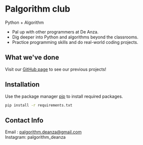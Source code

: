 # Palgorithm club

Python + Algorithm


- Pal up with other programmers at De Anza.
- Dig deeper into Python and algorithms beyond the classrooms.
- Practice programming skills and do real-world coding projects.

## What we've done
Visit our [GitHub page](https://github.com/bea0091/palgorithm) to see our previous projects!

## Installation

Use the package manager [pip](https://pip.pypa.io/en/stable/) to install required packages.

```bash
pip install -r requirements.txt
```

## Contact Info
Email : palgorithm.deanza@gmail.com\
Instagram: palgorithm_deanza
